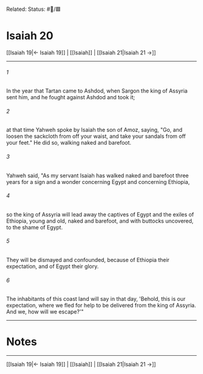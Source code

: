 Related:
Status: #📖/🟥
# Isaiah 20

[[Isaiah 19|← Isaiah 19]] | [[Isaiah]] | [[Isaiah 21|Isaiah 21 →]]
***



###### 1 
In the year that Tartan came to Ashdod, when Sargon the king of Assyria sent him, and he fought against Ashdod and took it; 

###### 2 
at that time Yahweh spoke by Isaiah the son of Amoz, saying, "Go, and loosen the sackcloth from off your waist, and take your sandals from off your feet." He did so, walking naked and barefoot. 

###### 3 
Yahweh said, "As my servant Isaiah has walked naked and barefoot three years for a sign and a wonder concerning Egypt and concerning Ethiopia, 

###### 4 
so the king of Assyria will lead away the captives of Egypt and the exiles of Ethiopia, young and old, naked and barefoot, and with buttocks uncovered, to the shame of Egypt. 

###### 5 
They will be dismayed and confounded, because of Ethiopia their expectation, and of Egypt their glory. 

###### 6 
The inhabitants of this coast land will say in that day, 'Behold, this is our expectation, where we fled for help to be delivered from the king of Assyria. And we, how will we escape?'"

---
# Notes


***
[[Isaiah 19|← Isaiah 19]] | [[Isaiah]] | [[Isaiah 21|Isaiah 21 →]]
